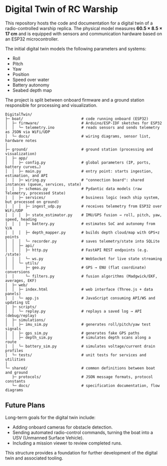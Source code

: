 # Digital Twin of RC Warship

This repository hosts the code and documentation for a digital twin of a radio-controlled warship replica.
The physical model measures **60.5 × 8.5 × 17 cm** and is equipped with sensors and communication hardware based on an ESP32 microcontroller.

The initial digital twin models the following parameters and systems:

- Roll
- Pitch
- Yaw
- Position
- Speed over water
- Battery autonomy
- Seabed depth map

The project is split between onboard firmware and a ground station responsible for processing and visualization.

```
DigitalTwin/
├─ boat/                          # code running onboard (ESP32)
│  ├─ firmware/                   # Arduino/ESP-IDF sketches for ESP32
│  │  └─ telemetry.ino            # reads sensors and sends telemetry as JSON via WiFi/UDP
│  └─ docs/                       # wiring diagrams, sensor list, hardware notes
│
├─ ground/                        # ground station (processing and visualization)
│  ├─ app/
│  │  ├─ config.py                # global parameters (IP, ports, battery curves…)
│  │  ├─ main.py                  # entry point: starts ingestion, estimation, and API
│  │  ├─ wiring.py                # "connection board": shared instances (queue, services, state)
│  │  ├─ schemas.py               # Pydantic data models (raw Telemetry, processed State)
│  │  ├─ services/                # business logic (each ship system, but processed on ground)
│  │  │  ├─ ingest_udp.py         # receives telemetry from ESP32 over WiFi/UDP
│  │  │  ├─ state_estimator.py    # IMU/GPS fusion → roll, pitch, yaw, speed, heading
│  │  │  ├─ battery.py            # estimates SoC and autonomy from V/A
│  │  │  ├─ depth_mapper.py       # builds depth cloud/map with GPS+z points
│  │  │  └─ recorder.py           # saves telemetry/state into SQLite
│  │  ├─ api/
│  │  │  ├─ http.py               # FastAPI REST endpoints (e.g. /state)
│  │  │  └─ ws.py                 # WebSocket for live state streaming
│  │  └─ utils/
│  │     ├─ geo.py                # GPS → ENU (flat coordinate) conversions
│  │     └─ filters.py            # fusion algorithms (Madgwick/EKF, averages, EKF)
│  ├─ web/
│  │  ├─ index.html               # web interface (Three.js + data panels)
│  │  └─ app.js                   # JavaScript consuming API/WS and updating UI
│  ├─ scripts/
│  │  └─ replay.py                # replays a saved log → API (debug/replay)
│  ├─ simulations/
│  │  ├─ imu_sim.py               # generates roll/pitch/yaw test signals
│  │  ├─ gps_sim.py               # generates fake GPS paths
│  │  ├─ depth_sim.py             # simulates depth scans along a route
│  │  └─ battery_sim.py           # simulates voltage/current drain profiles
│  └─ tests/                      # unit tests for services and utilities
│
└─ shared/                        # common definitions between boat and ground
   ├─ protocols/                  # JSON message formats, protocol constants
   └─ docs/                       # specification documentation, flow diagrams
```

## Future Plans

Long-term goals for the digital twin include:

- Adding onboard cameras for obstacle detection.
- Sending automated radio-control commands, turning the boat into a USV (Unmanned Surface Vehicle).
- Including a mission viewer to review completed runs.

This structure provides a foundation for further development of the digital twin and associated tooling.
